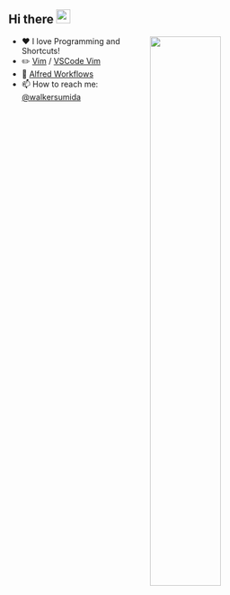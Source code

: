 ## Hi there <a href="https://www.gautamkrishnar.com/"><img src="https://media.giphy.com/media/hvRJCLFzcasrR4ia7z/giphy.gif" width="25px"></a>

[<img align="right" width="50%" src="https://github-readme-stats.vercel.app/api?username=walkersumida&count_private=true&show_icons=true&theme=dark">](https://github.com/anuraghazra/github-readme-stats)

- :heart: I love Programming and Shortcuts!
- :pencil2: [Vim](https://github.com/walkersumida/vimrc) / [VSCode Vim](https://github.com/walkersumida/vscoderc)
- :robot: [Alfred Workflows](https://github.com/walkersumida?tab=repositories&q=alfredworkflow&type=&language=&sort=)
- :mailbox: How to reach me: [@walkersumida](https://twitter.com/walkersumida)
